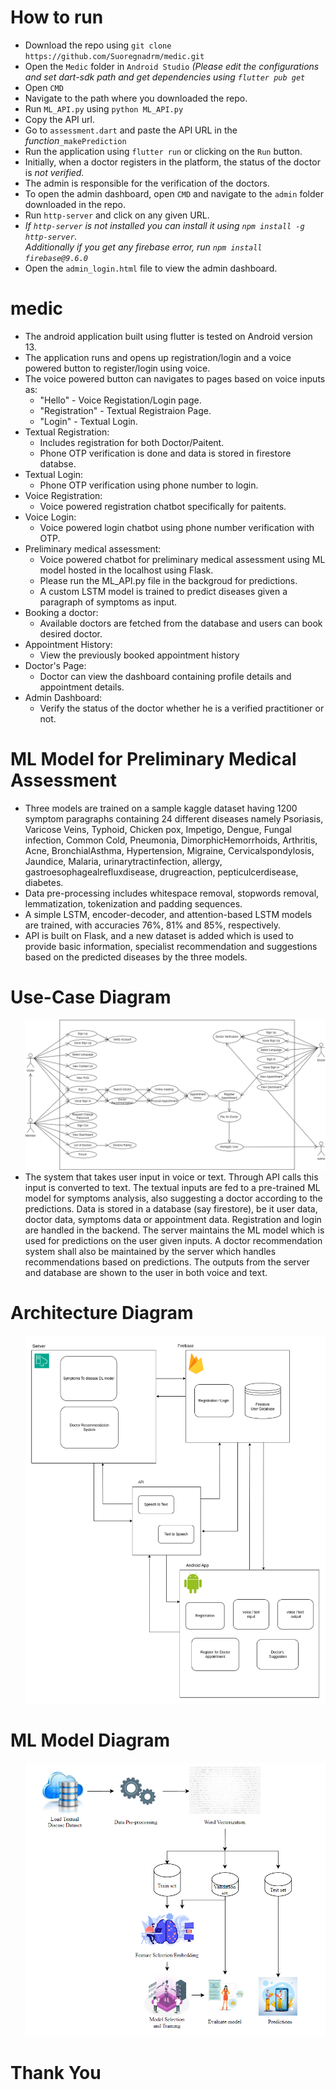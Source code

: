 # How to run
<ul>
	<li> Download the repo using <code>git clone https://github.com/Suoregnadrm/medic.git</code> </li>
	<li> Open the <code>Medic</code> folder in <code>Android Studio</code> <i>(Please edit the configurations and set dart-sdk path and get dependencies using <code>flutter pub get</code></i></li>
	<li> Open <code>CMD</code></li>
	<li> Navigate to the path where you downloaded the repo.</li>
	<li> Run <code>ML_API.py</code> using <code>python ML_API.py</code></li>
	<li> Copy the API url.
	<li> Go to <code>assessment.dart</code> and paste the API URL in the <i>function</i><code>_makePrediction</code></li>
	<li> Run the application using <code>flutter run</code> or clicking on the <code>Run</code> button.</li>
	<li> Initially, when a doctor registers in the platform, the status of the doctor is <i>not verified.</i></li>
	<li> The admin is responsible for the verification of the doctors.</li>
	<li> To open the admin dashboard, open <code>CMD</code> and navigate to the <code>admin</code> folder downloaded in the repo.</li>
	<li> Run <code>http-server</code> and click on any given URL.</li>
	<li> <i>If <code>http-server</code> is not installed you can install it using <code>npm install -g http-server</code>.<br> Additionally if you get any firebase error, run <code>npm install firebase@9.6.0</code></i></li>
 	<li> Open the <code>admin_login.html</code> file to view the admin dashboard.</li>
		
</ul>

# medic
 <ul>
<li>The android application built using flutter is tested on Android version 13.</li>

<li>The application runs and opens up registration/login and a voice powered button to register/login using voice.</li>
<li>The voice powered button can navigates to pages based on voice inputs as:
	<ul>
	<li>"Hello" - Voice Registation/Login page.</li>
	<li>"Registration" - Textual Registraion Page.</li>
	<li>"Login" - Textual Login.</li>
	</ul>
 </li>

<li>Textual Registration:
	<ul>
	<li>Includes registration for both Doctor/Paitent.</li>
	<li>Phone OTP verification is done and data is stored in firestore databse.</li>
	</ul>
</li>

<li>Textual Login:
	<ul>
	<li>Phone OTP verification using phone number to login.</li>
	</ul>
</li>

<li>Voice Registration:
	<ul>
	<li>Voice powered registration chatbot specifically for paitents.</li>
	</ul>
</li>

<li>Voice Login:
	<ul>
	<li>Voice powered login chatbot using phone number verification with OTP.</li>
	</ul>
</li>

<li>Preliminary medical assessment:
	<ul>
	<li>Voice powered chatbot for preliminary medical assessment using ML model hosted in the localhost using Flask.</li>
	<li>Please run the ML_API.py file in the backgroud for predictions.
	<li>A custom LSTM model is trained to predict diseases given a paragraph of symptoms as input.</li>
	</ul>
</li>

<li>Booking a doctor:
	<ul>
	<li>Available doctors are fetched from the database and users can book desired doctor.</li>
	</ul>
</li>
<li>Appointment History:
	<ul>
	<li>View the previously booked appointment history</li>
	</ul>
</li>

<li>Doctor's Page:
	<ul>
	<li>Doctor can view the dashboard containing profile details and appointment details.</li>
	</ul>
</li>

<li>Admin Dashboard:
	<ul>
	<li>Verify the status of the doctor whether he is a verified practitioner or not.</li>
	</ul>
</li>

</ul>

# ML Model for Preliminary Medical Assessment

<ul>
<li>Three models are trained on a sample kaggle dataset having 1200 symptom paragraphs containing 24 different diseases namely Psoriasis, Varicose Veins, Typhoid, Chicken pox, Impetigo, Dengue, Fungal infection, Common Cold, Pneumonia,  DimorphicHemorrhoids, Arthritis, Acne, BronchialAsthma, Hypertension, Migraine, Cervicalspondylosis, Jaundice, Malaria, urinarytractinfection, allergy, gastroesophagealrefluxdisease, drugreaction, pepticulcerdisease, diabetes.</li>
<li> Data pre-processing includes whitespace removal, stopwords removal, lemmatization, tokenization and padding sequences.</li>
<li> A simple LSTM, encoder-decoder, and attention-based LSTM models are trained, with accuracies 76%, 81% and 85%, respectively.</li>
<li> API is built on Flask, and a new dataset is added which is used to provide basic information, specialist recommendation and suggestions based on the predicted diseases by the three models. </li>
</ul>

# Use-Case Diagram
<ul>
	<img src="Use Case_Diagram.png">
	<li> The system that takes user input in voice or text. Through API calls this input is converted to text. The textual inputs are fed to a pre-trained ML model for symptoms analysis, also suggesting a doctor according to the predictions. Data is stored in a database (say firestore), be it user data, doctor data, symptoms data or appointment data. Registration and login are handled in the backend. The server maintains the ML model which is used for predictions on the user given inputs. A doctor recommendation system shall also be maintained by the server which handles recommendations based on predictions. The outputs from the server and database are shown to the user in both voice and text.</li>
</ul>

# Architecture Diagram
<ul>
	<img src="Architecture_Diagram.png">
</ul>

# ML Model Diagram
<ul>
	<img src="ML_Model_Diagram.png">
</ul>

# Thank You
